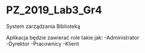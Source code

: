 # PZ_2019_Lab3_Gr4
System zarządzania Biblioteką

Aplikacja będzie zawierać role takie jak:
-Administrator </br>
-Dyrektor
-Pracownicy
-Klient

